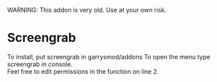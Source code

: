 WARNING: This addon is very old. Use at your own risk.

Screengrab
==========

To install, put screengrab in garrysmod/addons
To open the menu type screengrab in console.  
Feel free to edit permissions in the function on line 2.

